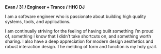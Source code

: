 **Evan / 31 / Engineer + Trance / HHC DJ**

I am a software engineer who is passionate about building high quality systems, tools, and applications.

I am continually striving for the feeling of having built something I’m proud of, something I know that I didn’t take shortcuts on, and something worth sharing. I also have a deep appreciation for modern design aesthetics and robust interaction design. The melding of form and function is my holy grail.
